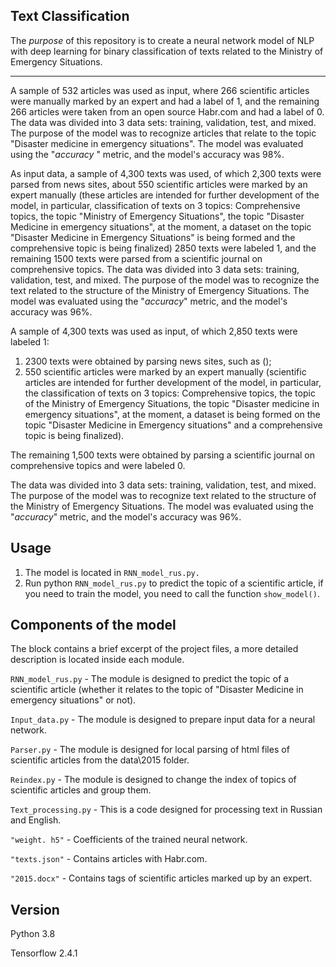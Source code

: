 ## Text Classification

The *purpose* of this repository is to create a neural network model of NLP with deep learning for binary classification of texts related to the Ministry of Emergency Situations.

---
A sample of 532 articles was used as input, where 266 scientific articles were manually marked by an expert and had a label of 1, and the remaining 266 articles were taken from an open source Habr.com and had a label of 0. The data was divided into 3 data sets: training, validation, test, and mixed. The purpose of the model was to recognize articles that relate to the topic "Disaster medicine in emergency situations". The model was evaluated using the "*accuracy* " metric, and the model's accuracy was 98%.

As input data, a sample of 4,300 texts was used, of which 2,300 texts were parsed from news sites, about 550 scientific articles were marked by an expert manually (these articles are intended for further development of the model, in particular, classification of texts on 3 topics: Comprehensive topics, the topic "Ministry of Emergency Situations", the topic "Disaster Medicine in emergency situations", at the moment, a dataset on the topic "Disaster Medicine in Emergency Situations" is being formed and the comprehensive topic is being finalized) 2850 texts were labeled 1, and the remaining 1500 texts were parsed from a scientific journal on comprehensive topics. The data was divided into 3 data sets: training, validation, test, and mixed. The purpose of the model was to recognize the text related to the structure of the Ministry of Emergency Situations. The model was evaluated using the "*accuracy*" metric, and the model's accuracy was 96%.

A sample of 4,300 texts was used as input, of which 2,850 texts were labeled 1:

1) 2300 texts were obtained by parsing news sites, such as ();
2) 550 scientific articles were marked by an expert manually (scientific articles are intended for further development of the model, in particular, the classification of texts on 3 topics: Comprehensive topics, the topic of the Ministry of Emergency Situations, the topic "Disaster medicine in emergency situations", at the moment, a dataset is being formed on the topic "Disaster Medicine in Emergency situations" and a comprehensive topic is being finalized).

The remaining 1,500 texts were obtained by parsing a scientific journal on comprehensive topics and were labeled 0.

The data was divided into 3 data sets: training, validation, test, and mixed. The purpose of the model was to recognize text related to the structure of the Ministry of Emergency Situations. The model was evaluated using the "*accuracy*" metric, and the model's accuracy was 96%.

## Usage
1. The model is located in `RNN_model_rus.py.`
2. Run python `RNN_model_rus.py` to predict the topic of a scientific article, if you need to train the model, you need to call the function `show_model()`.

## Components of the model

The block contains a brief excerpt of the project files, a more detailed description is located inside each module.


`RNN_model_rus.py` - The module is designed to predict the topic of a scientific article (whether it relates to the topic of "Disaster Medicine in emergency situations" or not).

`Input_data.py` - The module is designed to prepare input data for a neural network.

`Parser.py` - The module is designed for local parsing of html files of scientific articles from the data\2015 folder.

`Reindex.py` - The module is designed to change the index of topics of scientific articles and group them.

`Text_processing.py` - This is a code designed for processing text in Russian and English.

`"weight. h5"` - Coefficients of the trained neural network.

`"texts.json"` - Contains articles with Habr.com.

`"2015.docx"` - Contains tags of scientific articles marked up by an expert.
## Version

Python 3.8

Tensorflow 2.4.1
